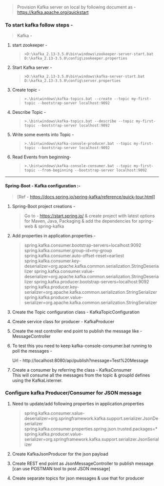 >Provision Kafka server on local by following document as -
>https://kafka.apache.org/quickstart
 
### To start kafka follow steps -
> Kafka -

1. start zookeeper -
   > `>D:\kafka_2.13-3.5.0\bin\windows\zookeeper-server-start.bat D:\kafka_2.13-3.5.0\config\zookeeper.properties`

2. Start Kafka server -
   > `>D:\kafka_2.13-3.5.0\bin\windows\kafka-server-start.bat D:\kafka_2.13-3.5.0\config\server.properties`

3. Create topic -
   > `>.\bin\windows\kafka-topics.bat --create --topic my-first-topic --bootstrap-server localhost:9092`
    
4. Describe Topic -
   > `>.\bin\windows\kafka-topics.bat --describe --topic my-first-topic --bootstrap-server localhost:9092`
 
5. Write some events into Topic -
   > `>.\bin\windows\kafka-console-producer.bat --topic my-first-topic --bootstrap-server localhost:9092`
 
6. Read Events from beginning-
   > `>.\bin\windows\kafka-console-consumer.bat --topic my-first-topic --from-beginning --bootstrap-server localhost:9092`
   > 
-----------------------------------------
#### Spring-Boot - Kafka configuration :- 
> [Ref - https://docs.spring.io/spring-kafka/reference/quick-tour.html]

1. Spring-Boot project creations -
   > Go to - https://start.spring.io/ & create project with latest options for Maven, Java, Packaging & add the dependencies for spring-web & spring-kafka
2. Add properties in application.properties -
   > spring.kafka.consumer.bootstrap-servers=localhost:9092
     spring.kafka.consumer.group-id=my-group
     spring.kafka.consumer.auto-offset-reset=earliest
     spring.kafka.consumer.key-deserializer=org.apache.kafka.common.serialization.StringDeserializer
     spring.kafka.consumer.value-deserializer=org.apache.kafka.common.serialization.StringDeserializer
     spring.kafka.producer.bootstrap-servers=localhost:9092
     spring.kafka.producer.key-serializer=org.apache.kafka.common.serialization.StringSerializer
     spring.kafka.producer.value-serializer=org.apache.kafka.common.serialization.StringSerializer
 
3. Create the Topic configuration class - KafkaTopicConfiguration
4. Create service class for producer - KafkaProducer
5. Create the rest controller end point to publish the message like - MessageController
6. To test this you need to keep kafka-console-consumer.bat running to poll the messages -
   
   Url - http://localhost:8080/api/publish?message=Test%20Message
7. Create a consumer by referring the class - KafkaConsumer </br>
   This will consume all the messages from the topic & groupId defines using the KafkaListerner.

### Configure kafka Producer/Consumer for JSON message

1. Need to update/add following properties in application.properties

   >spring.kafka.consumer.value-deserializer=org.springframework.kafka.support.serializer.JsonDeserializer
   spring.kafka.consumer.properties.spring.json.trusted.packages=*
   spring.kafka.producer.value-serializer=org.springframework.kafka.support.serializer.JsonSerializer
   > 

2. Create KafkaJsonProducer for the json payload
3. Create REST end point as JsonMessageController to publish message [can use POSTMAN tool to post JSON message]
4. Create separate topics for json messages & use that for producer
